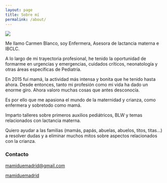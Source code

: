 ```yaml
---
layout: page
title: Sobre mí
permalink: /about/
---
```


<img class="site-avatar" src="{{ site.avatar }}" />

Me llamo Carmen Blanco, soy Enfermera, Asesora de lactancia materna e IBCLC.

A lo largo de mi trayectoria profesional, he tenido la oportunidad de formarme en urgencias y emergencias, cuidados críticos, neonatología y otras áreas específicas de Pediatría.

En 2015 fuí mamá, la actividad más intensa y bonita que he tenido hasta ahora. Desde entonces, tanto mi profesión como mi vida ha dado un enorme giro.
Ahora valoro muchas cosas que antes desconocía.

Es por ello que me apasiona el mundo de la maternidad y crianza, como enfermera y sobretodo como mamá.

Imparto talleres sobre primeros auxilios pediátricos, BLW y temas relacionados con lactancia materna.

Quiero ayudar a las familias (mamás, papás, abuelas, abuelos, titos, titas…) a resolver dudas y a eliminar muchos mitos sobre aspectos relacionados con la crianza.


### Contacto

<p><a href="mailto:{{ site.footer-links.email }}"><i class="svg-icon email"></i> <span class="v-a-50">mamiduemadrid@gmail.com</span></a></p>

<p><a href="https://www.facebook.com/{{ site.footer-links.facebook }}"><i class="svg-icon facebook"></i></a>
<a href="https://instagram.com/{{ site.footer-links.instagram }}"><i class="svg-icon instagram"></i></a>
<a href="https://www.twitter.com/{{ site.footer-links.twitter }}"><i class="svg-icon twitter"></i></a><span class="v-a-50"> <a href="https://instagram.com/{{ site.footer-links.instagram }}"> mamiduemadrid</a></span></p>
